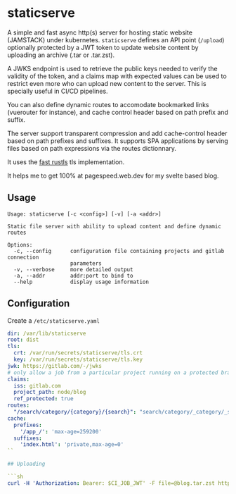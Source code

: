 # staticserve

A simple and fast async http(s) server for hosting static website (JAMSTACK) under kubernetes. `staticserve`
defines an API point (`/upload`) optionally protected by a JWT token to update website content by uploading an
archive (.tar or .tar.zst).

A JWKS endpoint is used to retrieve the public keys needed to verify the validity of the token, and a claims map
with expected values can be used to restrict even more who can upload new content to the server. This is specially
useful in CI/CD pipelines.

You can also define dynamic routes to accomodate bookmarked links (vuerouter for instance), and cache control
header based on path prefix and suffix.

The server support transparent compression and add cache-control header based on path prefixes and suffixes. It
supports SPA applications by serving files based on path expressions via the routes dictionnary.

It uses the [fast rustls](https://jbp.io/2019/07/01/rustls-vs-openssl-performance.html) tls implementation.

It helps me to get 100% at pagespeed.web.dev for my svelte based blog.

## Usage

```
Usage: staticserve [-c <config>] [-v] [-a <addr>]

Static file server with ability to upload content and define dynamic routes

Options:
  -c, --config      configuration file containing projects and gitlab connection
                    parameters
  -v, --verbose     more detailed output
  -a, --addr        addr:port to bind to
  --help            display usage information
```

## Configuration

Create a `/etc/staticserve.yaml`

```yaml
dir: /var/lib/staticserve
root: dist
tls:
  crt: /var/run/secrets/staticserve/tls.crt
  key: /var/run/secrets/staticserve/tls.key
jwk: https://gitlab.com/-/jwks
# only allow a job from a particular project running on a protected branch or tag to update content
claims:
  iss: gitlab.com
  project_path: node/blog
  ref_protected: true
routes:
  "/search/category/{category}/{search}": "search/category/_category/_search.html"
cache:
  prefixes:
    '/app_/': 'max-age=259200'
  suffixes:
    'index.html': 'private,max-age=0'
``

## Uploading

```sh
curl -H 'Authorization: Bearer: $CI_JOB_JWT' -F file=@blog.tar.zst https://host/upload
```
